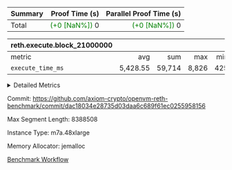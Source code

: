 | Summary | Proof Time (s) | Parallel Proof Time (s) |
|:---|---:|---:|
| Total | <span style='color: green'>(+0 [NaN%])</span> 0 | <span style='color: green'>(+0 [NaN%])</span> 0 |


| reth.execute.block_21000000 |||||
|:---|---:|---:|---:|---:|
|metric|avg|sum|max|min|
| `execute_time_ms     ` |  5,428.55 |  59,714 |  8,826 |  425 |



<details>
<summary>Detailed Metrics</summary>

| group | block_number | segment | execute_time_ms |
| --- | --- | --- | --- |
| reth.execute.block_21000000 | 21000000 | 0 | 6,222 | 
| reth.execute.block_21000000 | 21000000 | 1 | 4,769 | 
| reth.execute.block_21000000 | 21000000 | 10 | 425 | 
| reth.execute.block_21000000 | 21000000 | 2 | 5,577 | 
| reth.execute.block_21000000 | 21000000 | 3 | 1,525 | 
| reth.execute.block_21000000 | 21000000 | 4 | 8,826 | 
| reth.execute.block_21000000 | 21000000 | 5 | 5,727 | 
| reth.execute.block_21000000 | 21000000 | 6 | 7,231 | 
| reth.execute.block_21000000 | 21000000 | 7 | 7,116 | 
| reth.execute.block_21000000 | 21000000 | 8 | 7,543 | 
| reth.execute.block_21000000 | 21000000 | 9 | 4,753 | 

</details>


Commit: https://github.com/axiom-crypto/openvm-reth-benchmark/commit/dac18034e28735d03daa6c689f61ec0255958156

Max Segment Length: 8388508

Instance Type: m7a.48xlarge

Memory Allocator: jemalloc

[Benchmark Workflow](https://github.com/axiom-crypto/openvm-reth-benchmark/actions/runs/13085988542)
